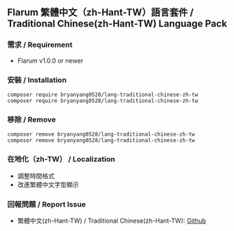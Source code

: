 ## Flarum 繁體中文（zh-Hant-TW）語言套件 / Traditional Chinese(zh-Hant-TW) Language Pack

### 需求 / Requirement
  - Flarum v1.0.0 or newer

### 安裝 / Installation
```
composer require bryanyang0528/lang-traditional-chinese-zh-tw
composer require bryanyang0528/lang-traditional-chinese-zh-tw
```

### 移除 / Remove
```
composer remove bryanyang0528/lang-traditional-chinese-zh-tw
composer remove bryanyang0528/lang-traditional-chinese-zh-tw
```

### 在地化（zh-TW） / Localization
  - 調整時間格式
  - 改進繁體中文字型顯示


### 回報問題 / Report Issue
  - 繁體中文(zh-Hant-TW) / Traditional Chinese(zh-Hant-TW): [Github](https://github.com/bryanyang0528/lang-traditional-chinese-zh-tw/issues)
